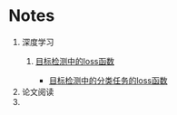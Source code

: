 # Notes
1. 深度学习
    1. [目标检测中的loss函数](https://github.com/jadehh/Notes/tree/master/%E6%B7%B1%E5%BA%A6%E5%AD%A6%E4%B9%A0/%E7%9B%AE%E6%A0%87%E6%A3%80%E6%B5%8B%E4%B8%AD%E7%9A%84loss%E5%87%BD%E6%95%B0)
    
       * [目标检测中的分类任务的loss函数](https://github.com/jadehh/Notes/blob/master/%E6%B7%B1%E5%BA%A6%E5%AD%A6%E4%B9%A0/%E7%9B%AE%E6%A0%87%E6%A3%80%E6%B5%8B%E4%B8%AD%E7%9A%84loss%E5%87%BD%E6%95%B0/%E7%9B%AE%E6%A0%87%E5%87%BD%E6%95%B0%E5%88%86%E7%B1%BB%E4%BB%BB%E5%8A%A1%E7%9A%84loss%E5%87%BD%E6%95%B0.md)
2. 论文阅读
3. 

